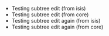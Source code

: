 * Testing subtree edit (from isis)
* Testing subtree edit (from core)
* Testing subtree edit again (from isis)
* Testing subtree edit again (from core)
